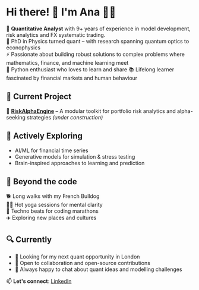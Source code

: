 # Hi there! 👋 I'm Ana 👩‍💻 

🧠 **Quantitative Analyst** with 9+ years of experience in model development, risk analytics and FX systematic trading.  
🔬 PhD in Physics turned quant – with research spanning quantum optics to econophysics  
⚡ Passionate about building robust solutions to complex problems where mathematics, finance, and machine learning meet  
🐍 Python enthusiast who loves to learn and share
📚 Lifelong learner fascinated by financial markets and human behaviour


## 🚀 Current Project  
🔧 **[RiskAlphaEngine](https://github.com/AnaQuant/RiskAlphaEngine)** – A modular toolkit for portfolio risk analytics and alpha-seeking strategies *(under construction)*


## 🌱 Actively Exploring  
- AI/ML for financial time series
- Generative models for simulation & stress testing
- Brain-inspired approaches to learning and prediction
  

## 🧠 Beyond the code
🐕 Long walks with my French Bulldog  
🧘‍♀️ Hot yoga sessions for mental clarity  
🎵 Techno beats for coding marathons  
✈️ Exploring new places and cultures  


## 🔍 Currently
- 🎯 Looking for my next quant opportunity in London  
- 👯 Open to collaboration and open-source contributions 
- 💬 Always happy to chat about quant ideas and modelling challenges 

📫 **Let's connect**: [LinkedIn](https://linkedin.com/in/acontrerasreyes) 

